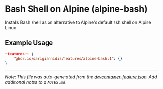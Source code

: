 
# Bash Shell on Alpine (alpine-bash)

Installs Bash shell as an alternative to Alpine's default ash shell on Alpine Linux

## Example Usage

```json
"features": {
    "ghcr.io/sarigiannidis/features/alpine-bash:1": {}
}
```





---

_Note: This file was auto-generated from the [devcontainer-feature.json](https://github.com/sarigiannidis/features/blob/main/src/alpine-bash/devcontainer-feature.json).  Add additional notes to a `NOTES.md`._
